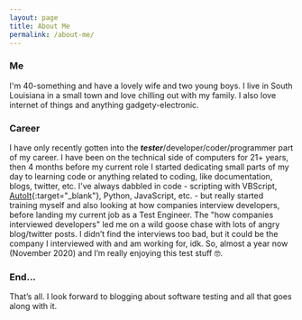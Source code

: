 ```yaml
---
layout: page
title: About Me
permalink: /about-me/
---
```


### Me

I'm 40-something and have a lovely wife and two young boys.  I live in South Louisiana in a small town and love chilling out with my family.  I also love internet of things and anything gadgety-electronic.

### Career

I have only recently gotten into the ***tester***/developer/coder/programmer part of my career.  I have been on the technical side of computers for 21+ years, then 4 months before my current role I started dedicating small parts of my day to learning code or anything related to coding, like documentation, blogs, twitter, etc.  I've always dabbled in code - scripting with VBScript, [AutoIt](https://autoitscript.com){:target="_blank"}, Python, JavaScript, etc. - but really started training myself and also looking at how companies interview developers, before landing my current job as a Test Engineer.  The "how companies interviewed developers" led me on a wild goose chase with lots of angry blog/twitter posts.  I didn’t find the interviews too bad, but it could be the company I interviewed with and am working for, idk.  So, almost a year now (November 2020) and I’m really enjoying this test stuff 🤓.

### End...

That’s all.  I look forward to blogging about software testing and all that goes along with it.